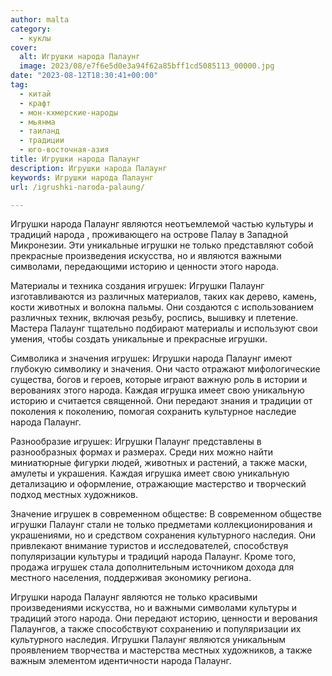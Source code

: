 ```yaml
---
author: malta
category:
  - куклы
cover:
  alt: Игрушки народа Палаунг
  image: 2023/08/e7f6e5d0e3a94f62a85bff1cd5085113_00000.jpg
date: "2023-08-12T18:30:41+00:00"
tag:
  - китай
  - крафт
  - мон-кхмерские-народы
  - мьянма
  - таиланд
  - традиции
  - юго-восточная-азия
title: Игрушки народа Палаунг
description: Игрушки народа Палаунг
keywords: Игрушки народа Палаунг
url: /igrushki-naroda-palaung/

---
```

Игрушки народа Палаунг являются неотъемлемой частью культуры и традиций народа , проживающего на острове Палау в Западной Микронезии. Эти уникальные игрушки не только представляют собой прекрасные произведения искусства, но и являются важными символами, передающими историю и ценности этого народа.

Материалы и техника создания игрушек: Игрушки Палаунг изготавливаются из различных материалов, таких как дерево, камень, кости животных и волокна пальмы. Они создаются с использованием различных техник, включая резьбу, роспись, вышивку и плетение. Мастера Палаунг тщательно подбирают материалы и используют свои умения, чтобы создать уникальные и прекрасные игрушки.

Символика и значения игрушек: Игрушки народа Палаунг имеют глубокую символику и значения. Они часто отражают мифологические существа, богов и героев, которые играют важную роль в истории и верованиях этого народа. Каждая игрушка имеет свою уникальную историю и считается священной. Они передают знания и традиции от поколения к поколению, помогая сохранить культурное наследие народа Палаунг.

Разнообразие игрушек: Игрушки Палаунг представлены в разнообразных формах и размерах. Среди них можно найти миниатюрные фигурки людей, животных и растений, а также маски, амулеты и украшения. Каждая игрушка имеет свою уникальную детализацию и оформление, отражающие мастерство и творческий подход местных художников.

Значение игрушек в современном обществе: В современном обществе игрушки Палаунг стали не только предметами коллекционирования и украшениями, но и средством сохранения культурного наследия. Они привлекают внимание туристов и исследователей, способствуя популяризации культуры и традиций народа Палаунг. Кроме того, продажа игрушек стала дополнительным источником дохода для местного населения, поддерживая экономику региона.

Игрушки народа Палаунг являются не только красивыми произведениями искусства, но и важными символами культуры и традиций этого народа. Они передают историю, ценности и верования Палаунгов, а также способствуют сохранению и популяризации их культурного наследия. Игрушки Палаунг являются уникальным проявлением творчества и мастерства местных художников, а также важным элементом идентичности народа Палаунг.

